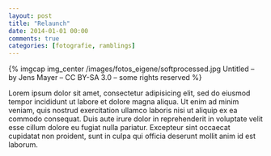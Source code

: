 ```yaml
---
layout: post
title: "Relaunch"
date: 2014-01-01 00:00
comments: true
categories: [fotografie, ramblings]
---
```


{% imgcap img_center /images/fotos_eigene/softprocessed.jpg Untitled – by Jens Mayer – CC BY-SA 3.0 – some rights reserved %}

Lorem ipsum dolor sit amet, consectetur adipisicing elit, sed do eiusmod tempor incididunt ut labore et dolore magna aliqua. Ut enim ad minim veniam, quis nostrud exercitation ullamco laboris nisi ut aliquip ex ea commodo consequat. Duis aute irure dolor in reprehenderit in voluptate velit esse cillum dolore eu fugiat nulla pariatur. Excepteur sint occaecat cupidatat non proident, sunt in culpa qui officia deserunt mollit anim id est laborum.

